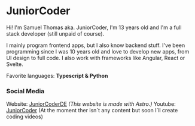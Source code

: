 # JuniorCoder

Hi! I'm Samuel Thomas aka. JuniorCoder, I'm 13 years old and I'm a full stack developer (still unpaid of course).

I mainly program frontend apps, but I also know backend stuff. I've been programming since I was 10 years old and love to develop new apps, from UI design to full code. I also work with frameworks like Angular, React or Svelte.

Favorite languages: __Typescript & Python__

### Social Media
Website: [JuniorCoderDE](https://juniorcoder.de) *(This website is made with Astro.)*
Youtube: [JuniorCoder](https://www.youtube.com/channel/UCS19Yq0xKeFo4xVMc6ux1pA) (At the moment ther isn´t any content but soon I´ll create coding videos)

